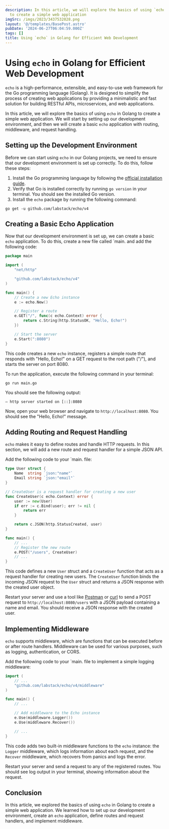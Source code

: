 ```yaml
---
description: In this article, we will explore the basics of using `echo` in Golang
  to create a simple web application
imgSrc: /imgs/2023/3437532028.png
layout: '@/templates/BasePost.astro'
pubDate: '2024-06-27T06:04:59.000Z'
tags: []
title: Using `echo` in Golang for Efficient Web Development
---
```


# Using `echo` in Golang for Efficient Web Development

`echo` is a high-performance, extensible, and easy-to-use web framework for the Go programming language (Golang). It is designed to simplify the process of creating web applications by providing a minimalistic and fast solution for building RESTful APIs, microservices, and web applications.

In this article, we will explore the basics of using `echo` in Golang to create a simple web application. We will start by setting up our development environment, and then we will create a basic `echo` application with routing, middleware, and request handling.

## Setting up the Development Environment

Before we can start using `echo` in our Golang projects, we need to ensure that our development environment is set up correctly. To do this, follow these steps:

1. Install the Go programming language by following the [official installation guide](https://golang.org/doc/install).
2. Verify that Go is installed correctly by running `go version` in your terminal. You should see the installed Go version.
3. Install the `echo` package by running the following command:
```
go get -u github.com/labstack/echo/v4
```

## Creating a Basic Echo Application

Now that our development environment is set up, we can create a basic `echo` application. To do this, create a new file called `main. and add the following code:

```go
package main

import (
	"net/http"

	"github.com/labstack/echo/v4"
)

func main() {
	// Create a new Echo instance
	e := echo.New()

	// Register a route
	e.GET("/", func(c echo.Context) error {
		return c.String(http.StatusOK, "Hello, Echo!")
	})

	// Start the server
	e.Start(":8080")
}
```

This code creates a new `echo` instance, registers a simple route that responds with "Hello, Echo!" on a GET request to the root path ("/"), and starts the server on port 8080.

To run the application, execute the following command in your terminal:

```
go run main.go
```

You should see the following output:

```
⇨ http server started on [::]:8080
```

Now, open your web browser and navigate to `http://localhost:8080`. You should see the "Hello, Echo!" message.

## Adding Routing and Request Handling

`echo` makes it easy to define routes and handle HTTP requests. In this section, we will add a new route and request handler for a simple JSON API.

Add the following code to your `main. file:

```go
type User struct {
	Name  string `json:"name"`
	Email string `json:"email"`
}

// CreateUser is a request handler for creating a new user
func CreateUser(c echo.Context) error {
	user := new(User)
	if err := c.Bind(user); err != nil {
		return err
	}

	return c.JSON(http.StatusCreated, user)
}

func main() {
	// ...
	// Register the new route
	e.POST("/users", CreateUser)
	// ...
}
```

This code defines a new `User` struct and a `CreateUser` function that acts as a request handler for creating new users. The `CreateUser` function binds the incoming JSON request to the `User` struct and returns a JSON response with the created user object.

Restart your server and use a tool like [Postman](https://www.postman.com/) or [curl](https://curl.se/) to send a POST request to `http://localhost:8080/users` with a JSON payload containing a name and email. You should receive a JSON response with the created user.

## Implementing Middleware

`echo` supports middleware, which are functions that can be executed before or after route handlers. Middleware can be used for various purposes, such as logging, authentication, or CORS.

Add the following code to your `main. file to implement a simple logging middleware:

```go
import (
	// ...
	"github.com/labstack/echo/v4/middleware"
)

func main() {
	// ...

	// Add middleware to the Echo instance
	e.Use(middleware.Logger())
	e.Use(middleware.Recover())

	// ...
}
```

This code adds two built-in middleware functions to the `echo` instance: the `Logger` middleware, which logs information about each request, and the `Recover` middleware, which recovers from panics and logs the error.

Restart your server and send a request to any of the registered routes. You should see log output in your terminal, showing information about the request.

## Conclusion

In this article, we explored the basics of using `echo` in Golang to create a simple web application. We learned how to set up our development environment, create an `echo` application, define routes and request handlers, and implement middleware.